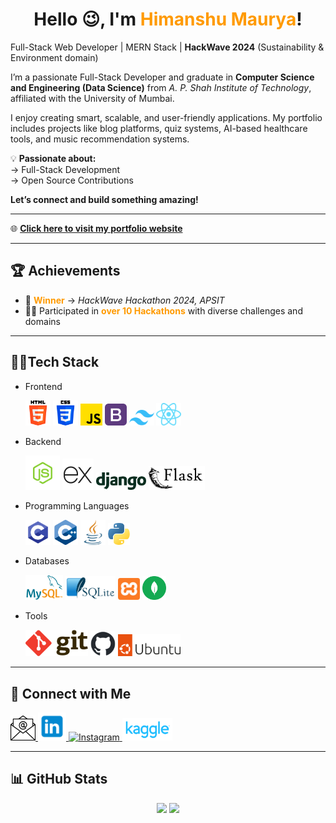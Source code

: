 <h1 align="center">Hello 😉, I'm <span style="color: #ff9a00"><strong>Himanshu Maurya</strong></span>!</h1>

<p>
Full-Stack Web Developer | MERN Stack | <strong>HackWave 2024</strong> (Sustainability & Environment domain)
</p>

<p>
I’m a passionate Full-Stack Developer and graduate in <strong>Computer Science and Engineering (Data Science)</strong> from <i>A. P. Shah Institute of Technology</i>, affiliated with the University of Mumbai.
</p>

<p>
I enjoy creating smart, scalable, and user-friendly applications. My portfolio includes projects like blog platforms, quiz systems, AI-based healthcare tools, and music recommendation systems.
</p>

<p>
💡 <strong>Passionate about:</strong><br>
→ Full-Stack Development<br>
→ Open Source Contributions
</p>

<p><strong>Let’s connect and build something amazing!</strong></p>

---

🌐 [**Click here to visit my portfolio website**](https://himanshumaurya-0007.web.app)

---

## 🏆 Achievements

- 🥇 <b><span style="color: #ff9a00">Winner</span></b> → <i>HackWave Hackathon 2024, APSIT</i>
- 👨‍💻 Participated in <span style="color: #ff9a00"><b>over 10 Hackathons</b></span> with diverse challenges and domains

---

## 🧑‍💻Tech Stack

<!-- Frontend -->
- Frontend

  <img src="./readme_resources/html-5.png" alt="HTML5" width="40px" />
  <img src="./readme_resources/css-3.png" alt="CSS3" width="40px" />
  <img src="./readme_resources/js.png" alt="JavaScript" width="35px" />
  <img src="./readme_resources/bootstrap.png" alt="Bootstrap" width="35px" />
  <img src="./readme_resources/tailwind_css.svg" alt="Tailwind CSS" width="40px" />
  <img src="./readme_resources/react.svg" alt="React" width="40px" />

<!-- Backend -->
- Backend

  <img src="./readme_resources/node.png" alt="Node.js" width="55px" />
  <img src="./readme_resources/express.svg" alt="Express.js" width="50px" />
  <img src="./readme_resources/django.png" alt="Django" width="80px" />
  <img src="./readme_resources/flask.png" alt="Flask" width="90px" />

<!-- Programming Languages -->
- Programming Languages

  <img src="./readme_resources/c.png" alt="C" width="40px" />
  <img src="./readme_resources/cpp.png" alt="C++" width="40px" />
  <img src="./readme_resources/java.png" alt="Java" width="40px" />
  <img src="./readme_resources/python.png" alt="Python" width="35px" />

<!-- Databases -->
- Databases

  <img src="./readme_resources/mysql.png" alt="MySQL" width="60px" />
  <img src="./readme_resources/sqlite.svg" alt="SQLite" width="80px" />
  <img src="./readme_resources/xampp.png" alt="XAMPP" width="35px" />
  <img src="./readme_resources/mongodb.svg" alt="MongoDB" width="38px" />

<!-- Tools -->
- Tools

  <img src="./readme_resources/git.svg" alt="Git" width="100px" />
  <img src="./readme_resources/github-mark.png" alt="GitHub" width="40px" />
  <img src="./readme_resources/ubuntu.svg" alt="Ubuntu" width="100px" />

---

## 🤝 Connect with Me

<p>
  <a href="mailto:himanshumaurya7781@gmail.com" target="_blank">
    <img src="./readme_resources/connect_with_me/email.png" alt="Email" width="40px" />
  </a>
  <a href="https://www.linkedin.com/in/himanshumaurya0007" target="_blank">
    <img src="./readme_resources/connect_with_me/linkedin.svg" alt="LinkedIn" width="45px" />
  </a>
  <a href="https://www.instagram.com/himanshumaurya0007" target="_blank">
    <img src="./readme_resources/connect_with_me/instagram.svg" alt="Instagram" width="35px" />
  </a>
  <a href="https://www.kaggle.com/himanshumaurya0007" target="_blank">
    <img src="./readme_resources/connect_with_me/kaggle-transparent.png" alt="Kaggle" width="80px" />
  </a>
</p>

---

## 📊 GitHub Stats

<!-- Add GitHub Stats (optional but highly recommended for profile visibility) -->
<p align="center">
  <img src="https://github-readme-stats.vercel.app/api?username=himanshumaurya0007&show_icons=true&theme=default" width="55%"/>
  <img src="https://github-readme-stats.vercel.app/api/top-langs/?username=himanshumaurya0007&layout=compact&theme=default" width="42%"/>
</p>
